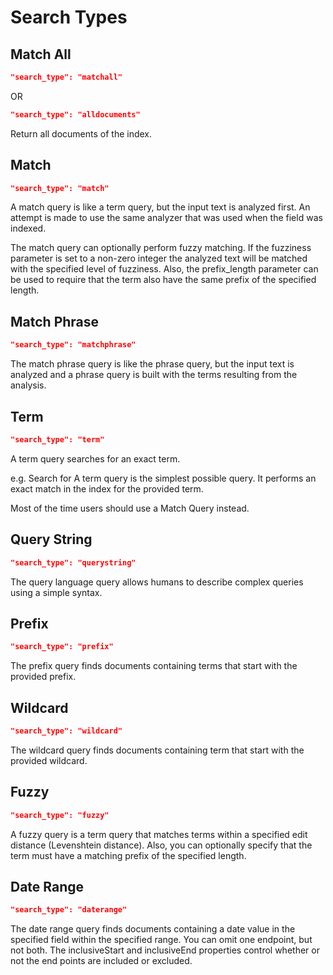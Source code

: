 # Search Types

## Match All

```json
"search_type": "matchall"
```

OR 

```json
"search_type": "alldocuments"
```

Return all documents of the index.

## Match

```json
"search_type": "match"
```

A match query is like a term query, but the input text is analyzed first. An attempt is made to use the same analyzer that was used when the field was indexed.

The match query can optionally perform fuzzy matching. If the fuzziness parameter is set to a non-zero integer the analyzed text will be matched with the specified level of fuzziness. Also, the prefix_length parameter can be used to require that the term also have the same prefix of the specified length.

## Match Phrase

```json
"search_type": "matchphrase"
```

The match phrase query is like the phrase query, but the input text is analyzed and a phrase query is built with the terms resulting from the analysis.

## Term

```json
"search_type": "term"
```

A term query searches for an exact term.

e.g. Search for 
A term query is the simplest possible query. It performs an exact match in the index for the provided term.

Most of the time users should use a Match Query instead.

## Query String

```json
"search_type": "querystring"
```

The query language query allows humans to describe complex queries using a simple syntax. 

## Prefix

```json
"search_type": "prefix"
```

The prefix query finds documents containing terms that start with the provided prefix.

## Wildcard

```json
"search_type": "wildcard"
```

The wildcard query finds documents containing term that start with the provided wildcard.

## Fuzzy

```json
"search_type": "fuzzy"
```

A fuzzy query is a term query that matches terms within a specified edit distance (Levenshtein distance). Also, you can optionally specify that the term must have a matching prefix of the specified length.

## Date Range

```json
"search_type": "daterange"
```

The date range query finds documents containing a date value in the specified field within the specified range. You can omit one endpoint, but not both. The inclusiveStart and inclusiveEnd properties control whether or not the end points are included or excluded.
